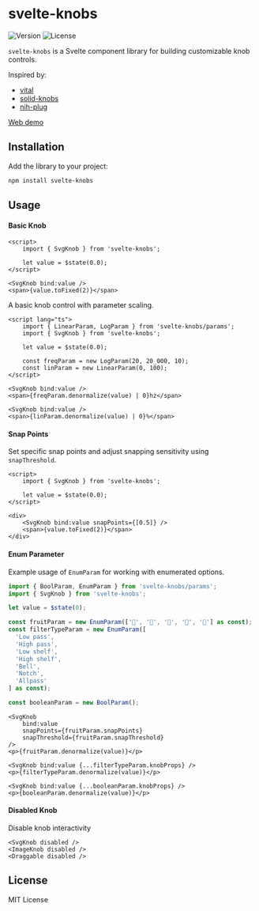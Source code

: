 # svelte-knobs

![Version](https://img.shields.io/npm/v/svelte-knobs)
![License](https://img.shields.io/badge/license-MIT-lightgrey)

`svelte-knobs` is a Svelte component library for building customizable knob controls.

Inspired by:

- [vital](https://vital.audio)
- [solid-knobs](https://github.com/tahti-studio/solid-knobs)
- [nih-plug](https://github.com/robbert-vdh/nih-plug)

[Web demo](https://eye-wave.github.io/svelte-knobs)

## Installation

Add the library to your project:

```bash
npm install svelte-knobs
```

## Usage

#### Basic Knob

```svelte
<script>
	import { SvgKnob } from 'svelte-knobs';

	let value = $state(0.0);
</script>

<SvgKnob bind:value />
<span>{value.toFixed(2)}</span>
```

A basic knob control with parameter scaling.
```svelte
<script lang="ts">
	import { LinearParam, LogParam } from 'svelte-knobs/params';
	import { SvgKnob } from 'svelte-knobs';

	let value = $state(0.0);

	const freqParam = new LogParam(20, 20_000, 10);
	const linParam = new LinearParam(0, 100);
</script>

<SvgKnob bind:value />
<span>{freqParam.denormalize(value) | 0}hz</span>

<SvgKnob bind:value />
<span>{linParam.denormalize(value) | 0}%</span>
```

#### Snap Points

Set specific snap points and adjust snapping sensitivity using `snapThreshold`.

```svelte
<script>
	import { SvgKnob } from 'svelte-knobs';

	let value = $state(0.0);
</script>

<div>
	<SvgKnob bind:value snapPoints={[0.5]} />
	<span>{value.toFixed(2)}</span>
</div>

```

#### Enum Parameter

Example usage of `EnumParam` for working with enumerated options.

```typescript
import { BoolParam, EnumParam } from 'svelte-knobs/params';
import { SvgKnob } from 'svelte-knobs';

let value = $state(0);

const fruitParam = new EnumParam(['🍍', '🍉', '🍌', '🍋', '🍇'] as const);
const filterTypeParam = new EnumParam([
  'Low pass',
  'High pass',
  'Low shelf',
  'High shelf',
  'Bell',
  'Notch',
  'Allpass'
] as const);

const booleanParam = new BoolParam();
```

```svelte
<SvgKnob
	bind:value
	snapPoints={fruitParam.snapPoints}
	snapThreshold={fruitParam.snapThreshold}
/>
<p>{fruitParam.denormalize(value)}</p>

<SvgKnob bind:value {...filterTypeParam.knobProps} />
<p>{filterTypeParam.denormalize(value)}</p>

<SvgKnob bind:value {...booleanParam.knobProps} />
<p>{booleanParam.denormalize(value)}</p>
```

#### Disabled Knob

Disable knob interactivity

```svelte
<SvgKnob disabled />
<ImageKnob disabled />
<Draggable disabled />
```

## License

MIT License
